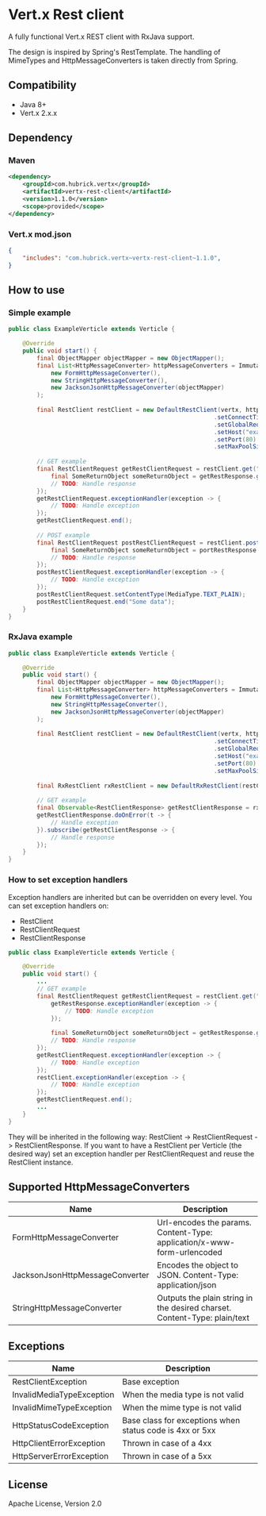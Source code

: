 # Vert.x Rest client

A fully functional Vert.x REST client with RxJava support.

The design is inspired by Spring's RestTemplate. 
The handling of MimeTypes and HttpMessageConverters is taken directly from Spring.


## Compatibility
- Java 8+
- Vert.x 2.x.x

## Dependency

### Maven
```xml
<dependency>
    <groupId>com.hubrick.vertx</groupId>
    <artifactId>vertx-rest-client</artifactId>
    <version>1.1.0</version>
    <scope>provided</scope>
</dependency>
```

### Vert.x mod.json
```json
{
    "includes": "com.hubrick.vertx~vertx-rest-client~1.1.0",
}
```

## How to use

### Simple example

```java
public class ExampleVerticle extends Verticle {

    @Override
    public void start() {
        final ObjectMapper objectMapper = new ObjectMapper();
        final List<HttpMessageConverter> httpMessageConverters = ImmutableList.of(
            new FormHttpMessageConverter(), 
            new StringHttpMessageConverter(), 
            new JacksonJsonHttpMessageConverter(objectMapper)
        );
    
        final RestClient restClient = new DefaultRestClient(vertx, httpMessageConverters)
                                                          .setConnectTimeout(500)
                                                          .setGlobalRequestTimeout(300)
                                                          .setHost("example.com")
                                                          .setPort(80)
                                                          .setMaxPoolSize(500);
                                     
        // GET example
        final RestClientRequest getRestClientRequest = restClient.get("/api/users/123", SomeReturnObject.class, getRestResponse -> {
            final SomeReturnObject someReturnObject = getRestResponse.getBody();
            // TODO: Handle response
        });
        getRestClientRequest.exceptionHandler(exception -> {
            // TODO: Handle exception
        });
        getRestClientRequest.end();
        
        // POST example
        final RestClientRequest postRestClientRequest = restClient.post("/api/users/123", SomeReturnObject.class, portRestResponse -> {
            final SomeReturnObject someReturnObject = portRestResponse.getBody();
            // TODO: Handle response
        });
        postRestClientRequest.exceptionHandler(exception -> {
            // TODO: Handle exception
        });
        postRestClientRequest.setContentType(MediaType.TEXT_PLAIN);
        postRestClientRequest.end("Some data");
    }
}
```

### RxJava example
```java
public class ExampleVerticle extends Verticle {

    @Override
    public void start() {
        final ObjectMapper objectMapper = new ObjectMapper();
        final List<HttpMessageConverter> httpMessageConverters = ImmutableList.of(
            new FormHttpMessageConverter(), 
            new StringHttpMessageConverter(), 
            new JacksonJsonHttpMessageConverter(objectMapper)
        );
    
        final RestClient restClient = new DefaultRestClient(vertx, httpMessageConverters)
                                                          .setConnectTimeout(500)
                                                          .setGlobalRequestTimeout(300)
                                                          .setHost("example.com")
                                                          .setPort(80)
                                                          .setMaxPoolSize(500);
                                                          
        final RxRestClient rxRestClient = new DefaultRxRestClient(restClient);
                                     
        // GET example
        final Observable<RestClientResponse> getRestClientResponse = rxRestClient.get("/api/users/123", SomeReturnObject.class, restClientRequest -> restClientRequest.end());
        getRestClientResponse.doOnError(t -> { 
            // Handle exception
        }).subscribe(getRestClientResponse -> { 
            // Handle response
        });
    }
}
```

### How to set exception handlers
Exception handlers are inherited but can be overridden on every level. You can set exception handlers on:
- RestClient
- RestClientRequest
- RestClientResponse

```java
public class ExampleVerticle extends Verticle {

    @Override
    public void start() {
        ...
        // GET example
        final RestClientRequest getRestClientRequest = restClient.get("/api/users/123", SomeReturnObject.class, getRestResponse -> {
            getRestResponse.exceptionHandler(exception -> {
                // TODO: Handle exception
            });
            
            final SomeReturnObject someReturnObject = getRestResponse.getBody();
            // TODO: Handle response
        });
        getRestClientRequest.exceptionHandler(exception -> {
            // TODO: Handle exception
        });
        restClient.exceptionHandler(exception -> {
            // TODO: Handle exception
        });
        getRestClientRequest.end();
        ...
    }
}
```

They will be inherited in the following way: RestClient -> RestClientRequest -> RestClientResponse.
If you want to have a RestClient per Verticle (the desired way) set an exception handler per RestClientRequest and reuse the RestClient instance.


## Supported HttpMessageConverters
 Name                               | Description
 ---------------------------------- | --------------------------------------------------------------------------------------
 FormHttpMessageConverter           | Url-encodes the params. Content-Type: application/x-www-form-urlencoded
 JacksonJsonHttpMessageConverter    | Encodes the object to JSON. Content-Type: application/json
 StringHttpMessageConverter         | Outputs the plain string in the desired charset. Content-Type: plain/text
 
## Exceptions
 Name                               | Description
 ---------------------------------- | --------------------------------------------------------------------------------------
 RestClientException                | Base exception
 InvalidMediaTypeException          | When the media type is not valid
 InvalidMimeTypeException           | When the mime type is not valid
 HttpStatusCodeException            | Base class for exceptions when status code is 4xx or 5xx
 HttpClientErrorException           | Thrown in case of a 4xx
 HttpServerErrorException           | Thrown in case of a 5xx
 
## License
Apache License, Version 2.0



